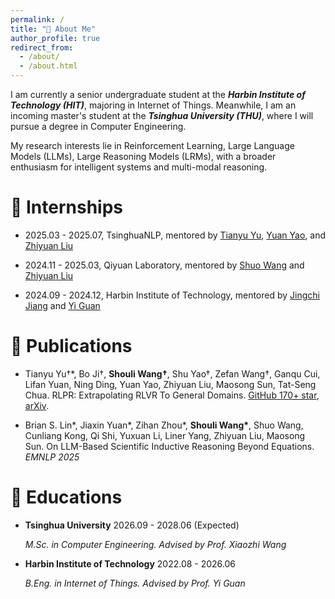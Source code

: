 ```yaml
---
permalink: /
title: "🤗 About Me"
author_profile: true
redirect_from: 
  - /about/
  - /about.html
---
```


I am currently a senior undergraduate student at the ***Harbin Institute of Technology (HIT)***, majoring in Internet of Things. Meanwhile, I am an incoming master's student at the ***Tsinghua University (THU)***, where I will pursue a degree in Computer Engineering.

My research interests lie in Reinforcement Learning, Large Language Models (LLMs), Large Reasoning Models (LRMs), with a broader enthusiasm for intelligent systems and multi-modal reasoning.

👀 Internships
======

* 2025.03 - 2025.07, TsinghuaNLP, mentored by [Tianyu Yu](https://scholar.google.com/citations?user=e-FRHr4AAAAJ), [Yuan Yao](https://yaoyuanthu.github.io/), and [Zhiyuan Liu](https://nlp.csai.tsinghua.edu.cn/~lzy/)

* 2024.11 - 2025.03, Qiyuan Laboratory, mentored by [Shuo Wang](https://scholar.google.com/citations?user=5vm5yAMAAAAJ) and [Zhiyuan Liu](https://nlp.csai.tsinghua.edu.cn/~lzy/)

* 2024.09 - 2024.12, Harbin Institute of Technology, mentored by [Jingchi Jiang](https://homepage.hit.edu.cn/jiangjingchi) and [Yi Guan](https://homepage.hit.edu.cn/guanyi)


📝 Publications
======

* Tianyu Yu†\*, Bo Ji†, **Shouli Wang†**, Shu Yao†, Zefan Wang†, Ganqu Cui, Lifan Yuan, Ning Ding, Yuan Yao, Zhiyuan Liu, Maosong Sun, Tat-Seng Chua. RLPR: Extrapolating RLVR To General Domains. [GitHub 170+ star](https://github.com/OpenBMB/RLPR), [arXiv](https://arxiv.org/abs/2506.18254).

* Brian S. Lin\*, Jiaxin Yuan\*, Zihan Zhou\*, **Shouli Wang\***, Shuo Wang, Cunliang Kong, Qi Shi, Yuxuan Li, Liner Yang, Zhiyuan Liu, Maosong Sun. On LLM-Based Scientific Inductive Reasoning Beyond Equations. *EMNLP 2025*

📖 Educations
======

* **Tsinghua University** 2026.09 - 2028.06 (Expected)
  
  *M.Sc. in Computer Engineering. Advised by Prof. Xiaozhi Wang*

* **Harbin Institute of Technology** 2022.08 - 2026.06
  
  *B.Eng. in Internet of Things. Advised by Prof. Yi Guan*

